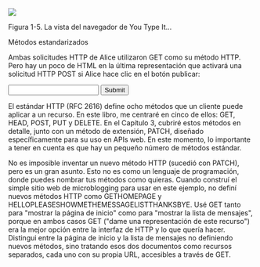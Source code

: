 <img src="./img/Figura 1-5. La vista del navegador de You Type It….png"/>

Figura 1-5. La vista del navegador de You Type It…

Métodos estandarizados

Ambas solicitudes HTTP de Alice utilizaron GET como su método HTTP. Pero hay un poco de HTML en la última representación que activará una solicitud HTTP POST si Alice hace clic en el botón publicar:

<form action="http://youtypeitwepostit.com/messages" method="post">
    <input type="text" name="message" value="" required="true"
        maxlength="6"/>
    <input type="submit" />
 </form>

El estándar HTTP (RFC 2616) define ocho métodos que un cliente puede aplicar a un recurso.
En este libro, me centraré en cinco de ellos: GET, HEAD, POST, PUT y DELETE. En el Capítulo 3, cubriré estos métodos en detalle, junto con un método de extensión, PATCH, diseñado específicamente para su uso en APIs web. En este momento, lo importante a tener en cuenta es que hay un pequeño número de métodos estándar.

No es imposible inventar un nuevo método HTTP (sucedió con PATCH), pero es un gran asunto. Esto no es como un lenguaje de programación, donde puedes nombrar tus métodos como quieras. Cuando construí el simple sitio web de microblogging para usar en este ejemplo, no definí nuevos métodos HTTP como GETHOMEPAGE y HELLOPLEASESHOWMETHEMESSAGELISTTHANKSBYE. Usé GET tanto para "mostrar la página de inicio" como para "mostrar la lista de mensajes", porque en ambos casos GET ("dame una representación de este recurso") era la mejor opción entre la interfaz de HTTP y lo que quería hacer. Distingui entre la página de inicio y la lista de mensajes no definiendo nuevos métodos, sino tratando esos dos documentos como recursos separados, cada uno con su propia URL, accesibles a través de GET.
